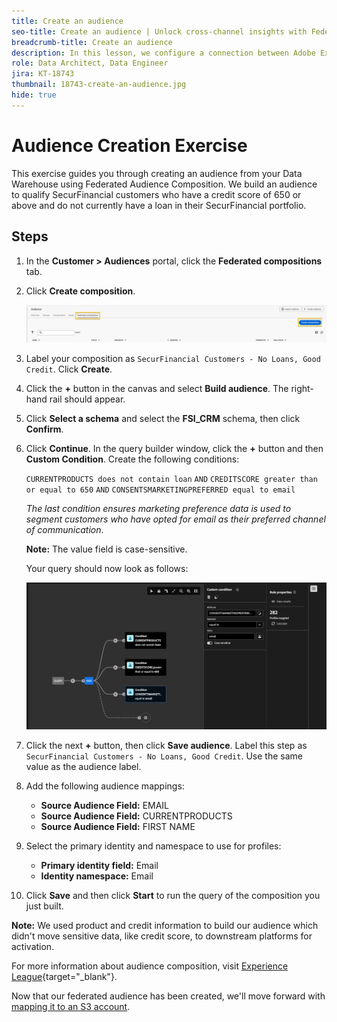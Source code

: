```yaml
---
title: Create an audience
seo-title: Create an audience | Unlock cross-channel insights with Federated Audience Composition
breadcrumb-title: Create an audience
description: In this lesson, we configure a connection between Adobe Experience Platform and your enterprise Data Warehouse to enable Federated Audience Composition.
role: Data Architect, Data Engineer
jira: KT-18743
thumbnail: 18743-create-an-audience.jpg
hide: true
---
```


# Audience Creation Exercise

This exercise guides you through creating an audience from your Data Warehouse using Federated Audience Composition. We build an audience to qualify SecurFinancial customers who have a credit score of 650 or above and do not currently have a loan in their SecurFinancial portfolio.

## Steps

1. In the **Customer > Audiences** portal, click the **Federated compositions** tab.
2. Click **Create composition**.

   ![create-composition](assets/create-composition.png)
   
3. Label your composition as `SecurFinancial Customers - No Loans, Good Credit`. Click **Create**.

4. Click the **+** button in the canvas and select **Build audience**. The right-hand rail should appear.

5. Click **Select a schema** and select the **FSI_CRM** schema, then click **Confirm**.

6. Click **Continue**. In the query builder window, click the **+** button and then **Custom Condition**. Create the following conditions:

   `CURRENTPRODUCTS does not contain loan`
   `AND`
   `CREDITSCORE greater than or equal to 650`
   `AND`
   `CONSENTSMARKETINGPREFERRED equal to email`

   *The last condition ensures marketing preference data is used to segment customers who have opted for email as their preferred channel of communication*.
   
   **Note:** The value field is case-sensitive.

   Your query should now look as follows:

   ![query-builder](assets/query-builder.png)

7. Click the next **+** button, then click **Save audience**. Label this step as `SecurFinancial Customers - No Loans, Good Credit`. Use the same value as the audience label.

8. Add the following audience mappings:

   - **Source Audience Field:** EMAIL
   - **Source Audience Field:** CURRENTPRODUCTS
   - **Source Audience Field:** FIRST NAME

9. Select the primary identity and namespace to use for profiles:

   - **Primary identity field:** Email
   - **Identity namespace:** Email
   
10. Click **Save** and then click **Start** to run the query of the composition you just built.

**Note:** We used product and credit information to build our audience which didn't move sensitive data, like credit score, to downstream platforms for activation.

For more information about audience composition, visit [Experience League](https://experienceleague.adobe.com/en/docs/federated-audience-composition/using/compositions/create-composition/create-composition){target="_blank"}.

Now that our federated audience has been created, we'll move forward with [mapping it to an S3 account](map-federated-audience-to-s3.md).
